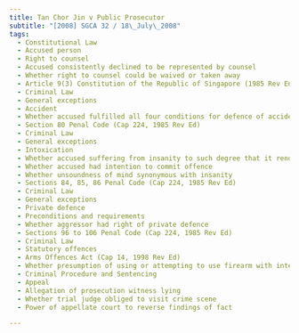 ```yaml
---
title: Tan Chor Jin v Public Prosecutor 
subtitle: "[2008] SGCA 32 / 18\_July\_2008"
tags:
  - Constitutional Law
  - Accused person
  - Right to counsel
  - Accused consistently declined to be represented by counsel
  - Whether right to counsel could be waived or taken away
  - Article 9(3) Constitution of the Republic of Singapore (1985 Rev Ed, 1999 Reprint)
  - Criminal Law
  - General exceptions
  - Accident
  - Whether accused fulfilled all four conditions for defence of accident to succeed
  - Section 80 Penal Code (Cap 224, 1985 Rev Ed)
  - Criminal Law
  - General exceptions
  - Intoxication
  - Whether accused suffering from insanity to such degree that it rendered him incapable of knowing either nature of the act or that it was wrong or contrary to law
  - Whether accused had intention to commit offence
  - Whether unsoundness of mind synonymous with insanity
  - Sections 84, 85, 86 Penal Code (Cap 224, 1985 Rev Ed)
  - Criminal Law
  - General exceptions
  - Private defence
  - Preconditions and requirements
  - Whether aggressor had right of private defence
  - Sections 96 to 106 Penal Code (Cap 224, 1985 Rev Ed)
  - Criminal Law
  - Statutory offences
  - Arms Offences Act (Cap 14, 1998 Rev Ed)
  - Whether presumption of using or attempting to use firearm with intention to cause injury to person was rebutted
  - Criminal Procedure and Sentencing
  - Appeal
  - Allegation of prosecution witness lying
  - Whether trial judge obliged to visit crime scene
  - Power of appellate court to reverse findings of fact

---
```


